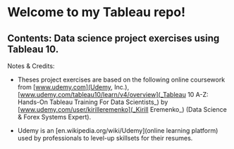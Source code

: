 # Welcome to my Tableau repo!
## Contents: Data science project exercises using Tableau 10.
Notes & Credits:
  * Theses project exercises are based on the following online coursework from [www.udemy.com](Udemy, Inc.),
  [www.udemy.com/tableau10/learn/v4/overview](_Tableau 10 A-Z: Hands-On Tableau Training For Data Scientists_) by [www.udemy.com/user/kirilleremenko](_Kirill Eremenko_) (Data Science & Forex Systems Expert).

  * Udemy is an [en.wikipedia.org/wiki/Udemy](online learning platform) used by professionals to level-up skillsets for their resumes.
